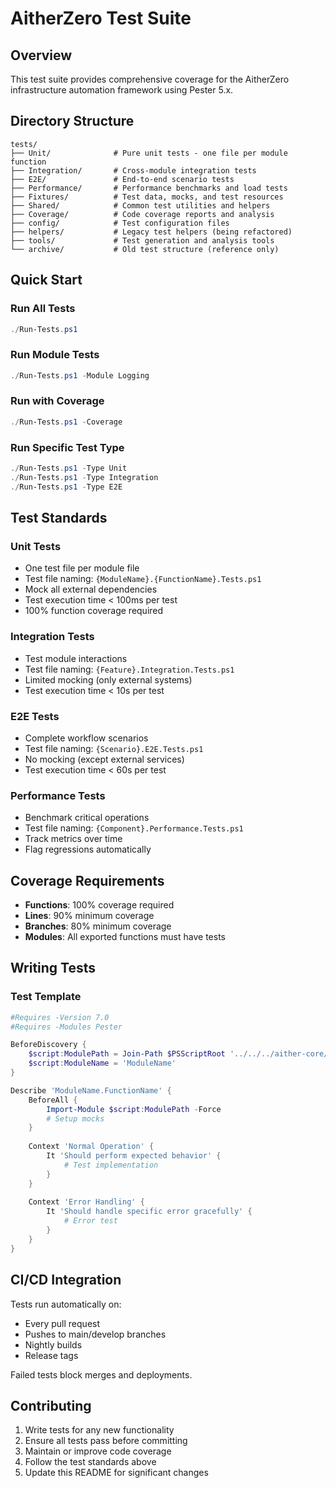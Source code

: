 # AitherZero Test Suite

## Overview

This test suite provides comprehensive coverage for the AitherZero infrastructure automation framework using Pester 5.x.

## Directory Structure

```
tests/
├── Unit/              # Pure unit tests - one file per module function
├── Integration/       # Cross-module integration tests
├── E2E/               # End-to-end scenario tests
├── Performance/       # Performance benchmarks and load tests
├── Fixtures/          # Test data, mocks, and test resources
├── Shared/            # Common test utilities and helpers
├── Coverage/          # Code coverage reports and analysis
├── config/            # Test configuration files
├── helpers/           # Legacy test helpers (being refactored)
├── tools/             # Test generation and analysis tools
└── archive/           # Old test structure (reference only)
```

## Quick Start

### Run All Tests
```powershell
./Run-Tests.ps1
```

### Run Module Tests
```powershell
./Run-Tests.ps1 -Module Logging
```

### Run with Coverage
```powershell
./Run-Tests.ps1 -Coverage
```

### Run Specific Test Type
```powershell
./Run-Tests.ps1 -Type Unit
./Run-Tests.ps1 -Type Integration
./Run-Tests.ps1 -Type E2E
```

## Test Standards

### Unit Tests
- One test file per module file
- Test file naming: `{ModuleName}.{FunctionName}.Tests.ps1`
- Mock all external dependencies
- Test execution time < 100ms per test
- 100% function coverage required

### Integration Tests
- Test module interactions
- Test file naming: `{Feature}.Integration.Tests.ps1`
- Limited mocking (only external systems)
- Test execution time < 10s per test

### E2E Tests
- Complete workflow scenarios
- Test file naming: `{Scenario}.E2E.Tests.ps1`
- No mocking (except external services)
- Test execution time < 60s per test

### Performance Tests
- Benchmark critical operations
- Test file naming: `{Component}.Performance.Tests.ps1`
- Track metrics over time
- Flag regressions automatically

## Coverage Requirements

- **Functions**: 100% coverage required
- **Lines**: 90% minimum coverage
- **Branches**: 80% minimum coverage
- **Modules**: All exported functions must have tests

## Writing Tests

### Test Template
```powershell
#Requires -Version 7.0
#Requires -Modules Pester

BeforeDiscovery {
    $script:ModulePath = Join-Path $PSScriptRoot '../../../aither-core/modules/ModuleName'
    $script:ModuleName = 'ModuleName'
}

Describe 'ModuleName.FunctionName' {
    BeforeAll {
        Import-Module $script:ModulePath -Force
        # Setup mocks
    }
    
    Context 'Normal Operation' {
        It 'Should perform expected behavior' {
            # Test implementation
        }
    }
    
    Context 'Error Handling' {
        It 'Should handle specific error gracefully' {
            # Error test
        }
    }
}
```

## CI/CD Integration

Tests run automatically on:
- Every pull request
- Pushes to main/develop branches
- Nightly builds
- Release tags

Failed tests block merges and deployments.

## Contributing

1. Write tests for any new functionality
2. Ensure all tests pass before committing
3. Maintain or improve code coverage
4. Follow the test standards above
5. Update this README for significant changes